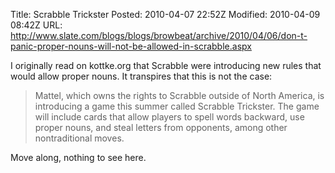 Title: Scrabble Trickster
Posted: 2010-04-07 22:52Z
Modified: 2010-04-09 08:42Z
URL: http://www.slate.com/blogs/blogs/browbeat/archive/2010/04/06/don-t-panic-proper-nouns-will-not-be-allowed-in-scrabble.aspx

I originally read on kottke.org that Scrabble were introducing new rules that would allow proper nouns. It transpires that this is not the case:

> Mattel, which owns the rights to Scrabble outside of North America, is introducing a game this summer called Scrabble Trickster. The game will include cards that allow players to spell words backward, use proper nouns, and steal letters from opponents, among other nontraditional moves.

Move along, nothing to see here.